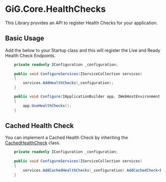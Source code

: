 # GiG.Core.HealthChecks

This Library provides an API to register Health Checks for your application.


## Basic Usage

Add the below to your Startup class and this will register the Live and Ready Health Check Endpoints.

```csharp
	private readonly IConfiguration _configuration;
	
	public void ConfigureServices(IServiceCollection services)
	{
		services.AddHealthChecks(_configuration);
	}

	public void Configure(IApplicationBuilder app, IWebHostEnvironment env)
	{
		app.UseHealthChecks();
	}
```

## Cached Health Check

You can implement a Cached Health Check by inheriting the [CachedHealthCheck](../GiG.Core.HealthChecks.Abstractions/CachedHealthCheck.cs) class.

```csharp
	private readonly IConfiguration _configuration;
	
	public void ConfigureServices(IServiceCollection services)
	{
		services.AddCachedHealthChecks(_configuration).AddCachedCheck<DummyCachedHealthCheck>(nameof(DummyCachedHealthCheck));
	}
```